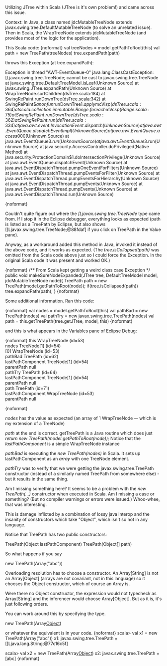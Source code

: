 Utilizing JTree within Scala (JTree is it's own problem!) and came across this issue.

Context: In Java, a class named jdcMutableTreeNode extends javax.swing.tree.DefaultMutableTreeNode (to solve an unrelated issue).  Then in Scala, the WrapTreeNode extends jdcMutableTreeNode (and provides most of the logic for the application).

This Scala code:
{noformat}
        val treeNodes = model.getPathToRoot(this)
        val path = new TreePath(treeNodes)
        tree.expandPath(path)

throws this Exception (at tree.expandPath):

Exception in thread "AWT-EventQueue-0" java.lang.ClassCastException: [Ljavax.swing.tree.TreeNode; cannot be cast to javax.swing.tree.TreeNode
	at javax.swing.tree.DefaultTreeModel.isLeaf(Unknown Source)
	at javax.swing.JTree.expandPath(Unknown Source)
	at WrapTreeNode.sortChildren(dsTree.scala:184)
	at SwingRePaint.runDownTree(dsTree.scala:342)
	at SwingRePaint$$anonfun$runDownTree$1.apply$mcVI$sp(dsTree.scala:364)
	at scala.collection.immutable.Range.foreach$mVc$sp(Range.scala:75)
	at SwingRePaint.runDownTree(dsTree.scala:362)
	at SwingRePaint.run(dsTree.scala:334)
	at java.awt.event.InvocationEvent.dispatch(Unknown Source)
	at java.awt.EventQueue.dispatchEventImpl(Unknown Source)
	at java.awt.EventQueue.access$000(Unknown Source)
	at java.awt.EventQueue$3.run(Unknown Source)
	at java.awt.EventQueue$3.run(Unknown Source)
	at java.security.AccessController.doPrivileged(Native Method)
	at java.security.ProtectionDomain$1.doIntersectionPrivilege(Unknown Source)
	at java.awt.EventQueue.dispatchEvent(Unknown Source)
	at java.awt.EventDispatchThread.pumpOneEventForFilters(Unknown Source)
	at java.awt.EventDispatchThread.pumpEventsForFilter(Unknown Source)
	at java.awt.EventDispatchThread.pumpEventsForHierarchy(Unknown Source)
	at java.awt.EventDispatchThread.pumpEvents(Unknown Source)
	at java.awt.EventDispatchThread.pumpEvents(Unknown Source)
	at java.awt.EventDispatchThread.run(Unknown Source)

{noformat}

Couldn't quite figure out where the *[Ljavax.swing.tree.TreeNode* type came from.  If I stop it in the Eclipse debugger, everything looks as expected (path is listed as a TreePath by Eclipse, but also shows [[Ljavax.swing.tree.TreeNode;@88fdaf] if you click on TreePath in the Value pane).

Anyway, as a workaround added this method in Java, invoked it instead of the above code, and it works as expected.  (The *tree.isCollapsed(path)* was omitted from the Scala code above just so I could force the Exception.  In the original Scala code it was present and worked OK.)

{noformat}
  /** From Scala kept getting a weird class case Exception                    */
  public void makeSureNodeExpanded(JTree tree, DefaultTreeModel model, jdcMutableTreeNode node){
    TreePath path = new TreePath(model.getPathToRoot(node));
    if(tree.isCollapsed(path))
      tree.expandPath(path);
  }
{noformat}


Some additional information.  Ran this code:

{noformat}
    val nodes = model.getPathToRoot(this)
    val pathBad = new TreePath(nodes)
    val pathTry = new javax.swing.tree.TreePath(nodes)
    val path = this.getTreePath(tree.getJTree, model, this)
{noformat}

and this is what appears in the Variables pane of Eclipse Debug:

{noformat}
this	WrapTreeNode  (id=53)	
nodes	TreeNode[1]  (id=54)	
	[0]	WrapTreeNode  (id=53)	
pathBad	TreePath  (id=62)	
	lastPathComponent	TreeNode[1]  (id=54)	
	parentPath	null	
pathTry	TreePath  (id=64)	
	lastPathComponent	TreeNode[1]  (id=54)	
	parentPath	null	
path	TreePath  (id=71)	
	lastPathComponent	WrapTreeNode  (id=53)	
	parentPath	null	

{noformat}

*nodes* has the value as expected (an array of 1 WrapTreeNode -- which is my extension of a TreeNode)

*path* at the end is correct.  getTreePath is a Java routine which does just *return new TreePath(model.getPathToRoot(node));*  Notice that the *lastPathComponent* is a simple WrapTreeNode instance

*pathBad* is executing the *new TreePath(nodes)* in Scala.  It sets up lastPathComponent as an *array* with one TreeNode element.

*pathTry* was to verify that we were getting the javax.swing.tree.TreePath constructor (instead of a similarly named TreePath from somewhere else) - but it results in the same thing.

Am I missing something here?  It seems to be a problem with the *new TreePath(...)* constructor when executed in Scala.  Am I missing a case or something?  (But no compiler warnings or errors were issued.)
Whoo-whee, that was interesting.

This is damage inflicted by a combination of lossy java interop and the insanity of constructors which take "Object", which isn't so hot in any language.

Notice that TreePath has two public constructors:

  TreePath(Object lastPathComponent)
  TreePath(Object[] path)

So what happens if you say

  new TreePath(Array("abc"))

Overloading resolution has to choose a constructor.  An Array[String] is not an Array[Object] (arrays are not covariant, not in this language) so it chooses the Object constructor, which of course an Array is.

Were there no Object constructor, the expression would not typecheck as Array[String] and the inferencer would choose Array[Object].  But as it is, it's just following orders.

You can work around this by specifying the type.

  new TreePath(Array[Object]("abc"))

or whatever the equivalent is in your code.
{noformat}
scala> val x1 = new TreePath(Array("abc"))
x1: javax.swing.tree.TreePath = [[Ljava.lang.String;@77c16c5f]

scala> val x2 = new TreePath(Array[Object]("abc"))
x2: javax.swing.tree.TreePath = [abc]
{noformat}



